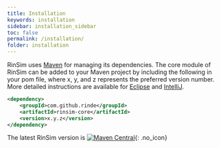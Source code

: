 ```yaml
---
title: Installation
keywords: installation
sidebar: installation_sidebar
toc: false
permalink: /installation/
folder: installation
---
```


RinSim uses [Maven](http://maven.apache.org/) for managing its dependencies. The core module of RinSim can be added to your Maven project by including the following in your pom file, where x, y, and z represents the preferred version number. More detailed instructions are available for [Eclipse](installation_eclipse.html) and [IntelliJ](installation_intellij.html).

```xml
<dependency>
	<groupId>com.github.rinde</groupId>
	<artifactId>rinsim-core</artifactId>
	<version>x.y.z</version>
</dependency>
```	

The latest RinSim version is [![Maven Central](https://maven-badges.herokuapp.com/maven-central/com.github.rinde/rinsim-core/badge.svg)](https://maven-badges.herokuapp.com/maven-central/com.github.rinde/rinsim-core){: .no_icon}